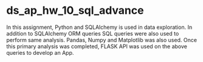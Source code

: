 # ds_ap_hw_10_sql_advance
In this assignment, Python and SQLAlchemy is used in data exploration. In addition to SQLAlchemy ORM queries SQL queries were also used to perform same analysis. Pandas, Numpy and Matplotlib was also used. Once this primary analysis was completed, FLASK API was used on the above queries to develop an App.
